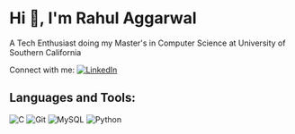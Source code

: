 
# Hi 👋, I'm Rahul Aggarwal
A Tech Enthusiast doing my Master's in Computer Science at University of Southern California

Connect with me:
[![LinkedIn](https://img.shields.io/badge/LinkedIn-0A66C2?style=flat&logo=linkedin&logoColor=white)](https://www.linkedin.com/in/rahul-aggarwal0212/)


## Languages and Tools:
![C](https://img.shields.io/badge/C-A8B9CC?style=for-the-badge&logo=c&logoColor=white)
![Git](https://img.shields.io/badge/Git-F05032?style=for-the-badge&logo=git&logoColor=white)
![MySQL](https://img.shields.io/badge/MySQL-4479A1?style=for-the-badge&logo=mysql&logoColor=white)
![Python](https://img.shields.io/badge/Python-3776AB?style=for-the-badge&logo=python&logoColor=white)
